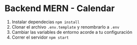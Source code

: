 # Backend MERN - Calendar

1. Instalar dependecias `npm install`
2. Clonar el archivo `.env.template` y renombrarlo a `.env`
3. Cambiar las variables de entorno acorde a tu configuración
4. Correr el servidor `npm start`